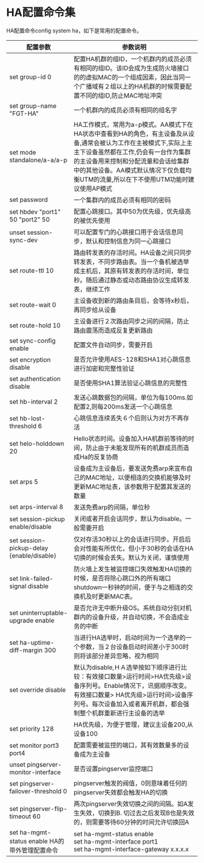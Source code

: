 # HA配置命令集

HA配置命令config system ha，如下是常用的配置命令。

| 配置参数                                        | 参数说明                                                     |
| ----------------------------------------------- | ------------------------------------------------------------ |
| set group-id 0                                  | 配置HA机群的组ID，一个机群内的成员必须有相同的组ID。该ID会成为生成防火墙接口的的虚拟MAC的一个组成因素，因此当同一个广播域有２组以上的HA机群的时候需要配置不同的组ID,防止MAC地址冲突 |
| set group-name "FGT-HA"                         | 一个机群内的成员必须有相同的组名字                           |
| set mode standalone/a-a/a-p                     | HA工作模式，常用为a-p模式。AA模式下在HA状态中查看到HA的角色，有主设备及从设备,通常会被认为工作在主被模式下,实际上主主下设备虽然都在工作,仍会有一台作为集群的主设备用来控制和分配流量和会话给集群中的其他设备。AA模式默认情况下仅负载均衡UTM的流量,所以在下不使用UTM功能时建议使用AP模式 |
| set password                                    | 一个集群内的成员必须有相同的密码                             |
| set hbdev "port1" 50 "port2" 50                 | 配置心跳接口。其中50为优先级，优先级高的被优先使用           |
| unset session-sync-dev                          | 可以配置专门的心跳接口用于会话信息同步，默认和控制信息为同一心跳接口 |
| set route-ttl 10                                | 路由转发表的存活时间。HA设备之间只同步转发表，不同步路由表。当一个备机被选举成主机后，其原有转发表的存活时间，单位秒。随后通过静态或动态路由协议生成转发表，继续工作 |
| set route-wait 0                                | 主设备收到新的路由条目后，会等待x秒后，再同步给从设备        |
| set route-hold 10                               | 主设备进行２次路由同步之间的间隔，防止路由震荡而造成反复更新路由 |
| set sync-config enable                          | 配置文件自动同步，需要开启                                   |
| set encryption disable                          | 是否允许使用AES-128和SHA1对心跳信息进行加密和完整性验证      |
| set authentication disable                      | 是否使用SHA1算法验证心跳信息的完整性                         |
| set hb-interval 2                               | 发送心跳数据包的间隔，单位为每100ms.如配置2,则每200ms发送一个心跳信息 |
| set hb-lost-threshold 6                         | 心跳信息连续丢失６个后则认为对方不再存活                     |
| set helo-holddown 20                            | Hello状态时间。设备加入HA机群前等待的时间，防止由于未能发现所有的机群成员而造成Ha的反复协商 |
| set arps 5                                      | 设备成为主设备后，要发送免费arp来宣布自己的MAC地址，以便相连的交换机能够及时更新MAC地址表，该参数用于配置其发送的数量 |
| set arps-interval 8                             | 发送免费arp的间隔，单位秒                                    |
| set session-pickup enable/disable               | 关闭或者开启会话同步，默认为disable。一般需要开启            |
| set session-pickup-delay {enable/disable}       | 仅对存活30秒以上的会话进行同步。开启后会对性能有所优化，但小于30秒的会话在HA切换的时候会丢失。默认为关闭，谨慎使用 |
| set link-failed-signal disable                  | 防火墙上发生被监控端口失效触发HA切换的时候，是否将除心跳口外的所有端口shutdown一秒钟的时间，便于与之相连的交换机及时更新MAC表。 |
| set uninterruptable-upgrade enable              | 是否允许无中断升级OS。系统自动分别对机群内的设备升级，并自动切换，不会造成业务的中断 |
| set ha-uptime-diff-margin 300                   | 当进行HA选举时，启动时间为一个选举的一个参数，当２台设备启动时间差小于300时则将该部分差异忽略，视为相同 |
| set override disable                            | 默认为disable,ＨＡ选举按如下顺序进行比较：有效接口数量>运行时间>HA优先级>设备序列号。Enable情况下，讯据顺序改变。有效接口数量> HA优先级>运行时间>设备序列号。每次设备加入或者离开机群，都会强制整个机群重新进行主设备的选举 |
| set priority 128                                | HA优先级，为便于管理，建议主设备200,从设备100                |
| set monitor port3 port4                         | 配置需要被监控的端口，其有效数量多的设备成为主设备           |
| unset pingserver-monitor-interface              | 是否设置pingserver监控端口                                   |
| set pingserver-failover-threshold 0             | pingserver触发的阀值，0则意味着任何的pingserver失效都会触发HA的切换 |
| set pingserver-flip-timeout 60                  | 两次pingserver失效切换之间的间隔。如A发生失效，切换到B. 切过去之后发现B也是失效的，则需要等待60分钟的时间允许切换回A |
| set ha-mgmt-status  enable HA的带外管理配置命令 | set ha-mgmt-status enable<br />set ha-mgmt-interface port1<br />set ha-mgmt-interface-gateway  x.x.x.x |
